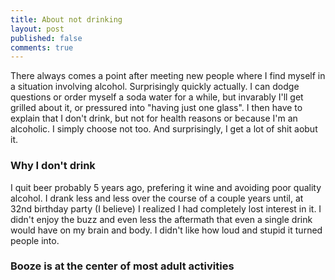 ```yaml
---
title: About not drinking
layout: post
published: false
comments: true
---
```


There always comes a point after meeting new people where I find myself in a situation involving alcohol. Surprisingly quickly actually. I can dodge questions or order myself a soda water for a while, but invarably I'll get grilled about it, or pressured into "having just one glass". I then have to explain that I don't drink, but not for health reasons or because I'm an alcoholic. I simply choose not too. And surprisingly, I get a lot of shit aobut it.

### Why I don't drink

I quit beer probably 5 years ago, prefering it wine and avoiding poor quality alcohol. I drank less and less over the course of a couple years until, at 32nd birthday party (I believe) I realized I had completely lost interest in it. I didn't enjoy the buzz and even less the aftermath that even a single drink would have on my brain and body. I didn't like how loud and stupid it turned people into.

### Booze is at the center of most adult activities



